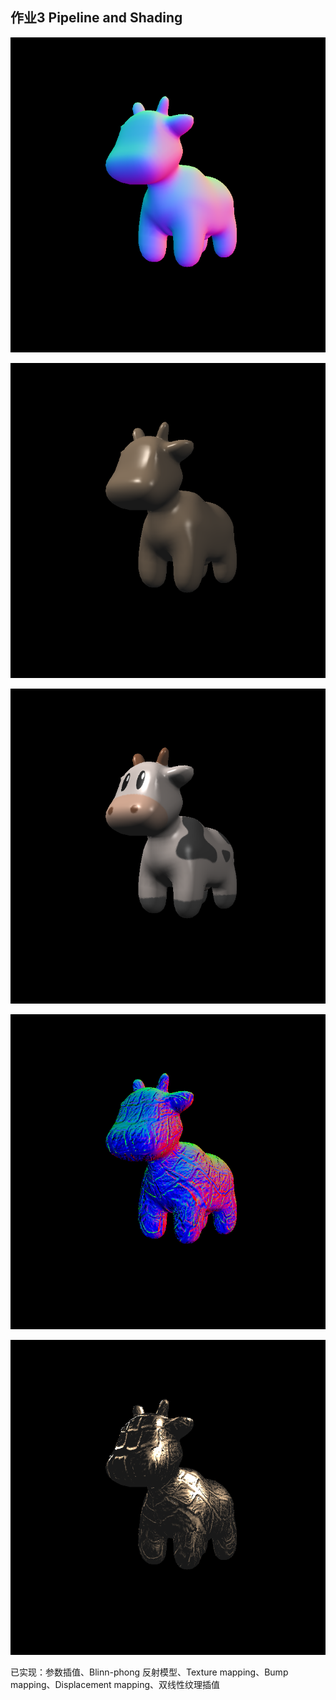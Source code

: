 ## 作业3 Pipeline and Shading

![](./images/HW3_normal.png)

![](./images/HW3_phong.png)

![](./images/HW3_texture.png)

![](./images/HW3_bump.png)

![](./images/HW3_displacement.png)

已实现：参数插值、Blinn-phong 反射模型、Texture mapping、Bump mapping、Displacement mapping、双线性纹理插值